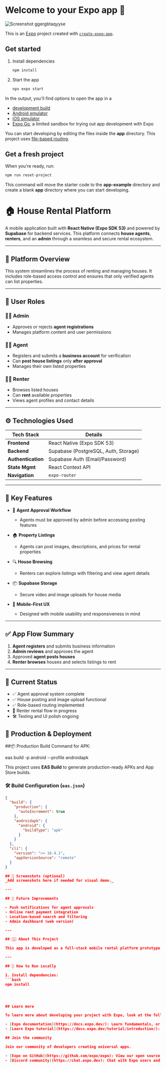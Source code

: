 # Welcome to your Expo app 👋
![Screenshot](http://github.com/afidhu/Native_DALALIAPP/raw/main/Screenshot%20from%202025-05-10%2000-38-16.png)          ggergbtaqyyse

This is an [Expo](https://expo.dev) project created with [`create-expo-app`](https://www.npmjs.com/package/create-expo-app).
## Get started

1. Install dependencies

   ```bash
   npm install
   ```

2. Start the app

   ```bash
   npx expo start
   ```

In the output, you'll find options to open the app in a

- [development build](https://docs.expo.dev/develop/development-builds/introduction/)
- [Android emulator](https://docs.expo.dev/workflow/android-studio-emulator/)
- [iOS simulator](https://docs.expo.dev/workflow/ios-simulator/)
- [Expo Go](https://expo.dev/go), a limited sandbox for trying out app development with Expo

You can start developing by editing the files inside the **app** directory. This project uses [file-based routing](https://docs.expo.dev/router/introduction).

## Get a fresh project

When you're ready, run:

```bash
npm run reset-project
```

This command will move the starter code to the **app-example** directory and create a blank **app** directory where you can start developing.



# 🏠 House Rental Platform

A mobile application built with **React Native (Expo SDK 53)** and powered by **Supabase** for backend services. This platform connects **house agents**, **renters**, and an **admin** through a seamless and secure rental ecosystem.

---

## 📱 Platform Overview

This system streamlines the process of renting and managing houses. It includes role-based access control and ensures that only verified agents can list properties.

---

## 👥 User Roles

### 🧑‍💼 Admin
- Approves or rejects **agent registrations**
- Manages platform content and user permissions

### 🧑‍💼 Agent
- Registers and submits a **business account** for verification
- Can **post house listings** only **after approval**
- Manages their own listed properties

### 🧑‍💻 Renter
- Browses listed houses
- Can **rent** available properties
- Views agent profiles and contact details

---

## ⚙️ Technologies Used

| Tech Stack        | Details |
|------------------|---------|
| **Frontend**     | React Native (Expo SDK 53) |
| **Backend**      | Supabase (PostgreSQL, Auth, Storage) |
| **Authentication** | Supabase Auth (Email/Password) |
| **State Mgmt**   | React Context API |
| **Navigation**   | `expo-router` |

---

## 🔐 Key Features

- 📄 **Agent Approval Workflow**
  - Agents must be approved by admin before accessing posting features

- 🏠 **Property Listings**
  - Agents can post images, descriptions, and prices for rental properties

- 🔍 **House Browsing**
  - Renters can explore listings with filtering and view agent details

- 📦 **Supabase Storage**
  - Secure video and image uploads for house media

- 📲 **Mobile-First UX**
  - Designed with mobile usability and responsiveness in mind

---

## ✅ App Flow Summary

1. **Agent registers** and submits business information
2. **Admin reviews** and approves the agent
3. Approved **agent posts houses**
4. **Renter browses** houses and selects listings to rent

---

## 🚧 Current Status

- ✅ Agent approval system complete  
- ✅ House posting and image upload functional  
- ✅ Role-based routing implemented  
- 🔄 Renter rental flow in progress  
- 🛠️ Testing and UI polish ongoing


## 🚀 Production & Deployment

##📦 Production Build Command
for APK:

eas build -p android --profile androidapk

This project uses **EAS Build** to generate production-ready APKs and App Store builds.

### 🛠 Build Configuration (`eas.json`)

```json
{
  "build": {
    "production": {
      "autoIncrement": true
    },
    "androidapk": {
      "android": {
        "buildType": "apk"
      }
    }
  },
  "cli": {
    "version": ">= 16.4.1",
    "appVersionSource": "remote"
  }
}

## 📸 Screenshots (optional)
_Add screenshots here if needed for visual demo._

---

## 🧠 Future Improvements

- Push notifications for agent approvals
- Online rent payment integration
- Location-based search and filtering
- Admin dashboard (web version)

---

## 👨‍💼 About This Project

This app is developed as a full-stack mobile rental platform prototype. It demonstrates real-world features like secure authentication, media uploads, user roles, and mobile optimization — ready for real deployment or scale-up.

---

## 🧪 How to Run Locally

1. Install dependencies:
```bash
npm install




## Learn more

To learn more about developing your project with Expo, look at the following resources:

- [Expo documentation](https://docs.expo.dev/): Learn fundamentals, or go into advanced topics with our [guides](https://docs.expo.dev/guides).
- [Learn Expo tutorial](https://docs.expo.dev/tutorial/introduction/): Follow a step-by-step tutorial where you'll create a project that runs on Android, iOS, and the web.

## Join the community

Join our community of developers creating universal apps.

- [Expo on GitHub](https://github.com/expo/expo): View our open source platform and contribute.
- [Discord community](https://chat.expo.dev): Chat with Expo users and ask questions.
